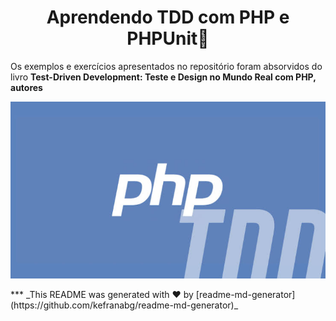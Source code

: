 <h1 align="center">Aprendendo TDD com PHP e PHPUnit👋</h1>

<p>
Os exemplos e exercícios apresentados no repositório foram absorvidos do livro <strong> Test-Driven Development: Teste e Design no Mundo Real com PHP, autores  </strong>
</p>

<img align="center" src="tdd.jfif" alt="tdd com php">

<br>
<br>
***
_This README was generated with ❤️ by [readme-md-generator](https://github.com/kefranabg/readme-md-generator)_
